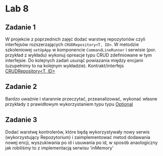 # Lab 8

## Zadanie 1

W projekcie z poprzednich zajęć dodać warstwę repozytoriów czyli interfejsów rozszerzających `CRUDRepository<T, ID>`. W
metodzie szkoleniowej `setUpApp` w komponencie `CommandLineRunner` i serwisie (por. przykład z wykładu) wykonuj opreacje
typu CRUD zdefiniowane w tym interfejsie. Do kolejnych zadań usunąć powiazania między encjami (uzupełnimy to na kolejnym
wykładzie).
Kontrakt/interfejs [CRUDRepository<T, ID>](https://docs.spring.io/spring-data/commons/docs/current/api/org/springframework/data/repository/CrudRepository.html)

## Zadanie 2

Bardzo uważnie i starannie przeczytać, przeanalizować, wykonać własne przykłady z prawidłowym wykorzystaniem typu
typu [Optional](https://dzone.com/articles/using-optional-correctly-is-not-optional)

## Zadanie 3

Dodać warstwę kontrolerów, które będą wykorzystywały nowy serwis (wykorzystujący Repozytorium) i zaimplementować metod
dodawania nowej encji, wyszukiwania po id i usuwania po id, w sposób anaologiczny jak robiliśmy to z implementacją
serwisu 'inMemory'
